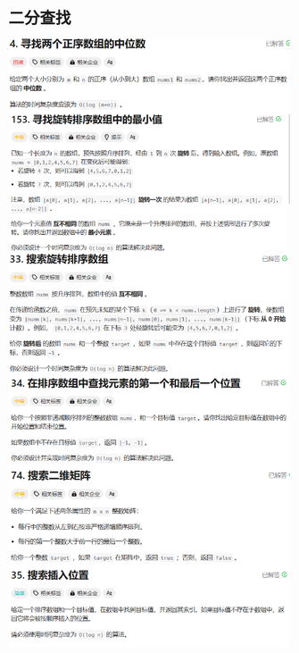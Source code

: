 # 二分查找

<img src="./assets/image-20240118015100060.png" alt="image-20240118015100060" style="zoom:80%;" align="left" />

<img src="./assets/image-20240118015113865.png" alt="image-20240118015113865" style="zoom:80%;" align="left" />

<img src="./assets/image-20240118015126604.png" alt="image-20240118015126604" style="zoom:80%;" align="left" />

<img src="./assets/image-20240118015137619.png" alt="image-20240118015137619" style="zoom:80%;" align="left" />

<img src="./assets/image-20240118015148540.png" alt="image-20240118015148540" style="zoom:80%;" align="left" />

<img src="./assets/image-20240118015200051.png" alt="image-20240118015200051" style="zoom:80%;" align="left" />